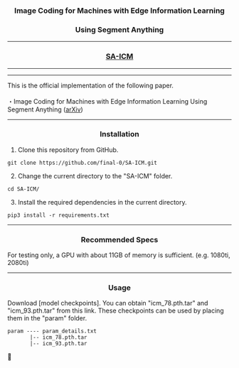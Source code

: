 <div align="center">

### Image Coding for Machines with Edge Information Learning <br>
### Using Segment Anything

---

### [SA-ICM](https://arxiv.org/abs/2403.04173)
</div>

---
---

This is the official implementation of the following paper.<br>
<br>
・Image Coding for Machines with Edge Information Learning Using Segment Anything
([arXiv](https://arxiv.org/abs/2403.04173))<br>

---

<div align="center">
  
### Installation
</div>

1. Clone this repository from GitHub.
```
git clone https://github.com/final-0/SA-ICM.git
```
2. Change the current directory to the "SA-ICM" folder.
```
cd SA-ICM/
```
3. Install the required dependencies in the current directory.

```
pip3 install -r requirements.txt 
```

---

<div align="center">

### Recommended Specs
</div>

For testing only, a GPU with about 11GB of memory is sufficient. (e.g. 1080ti, 2080ti)

---

<div align="center">
  
### Usage
</div>

Download [model checkpoints]. You can obtain "icm_78.pth.tar" and "icm_93.pth.tar" from this link. 
These checkpoints can be used by placing them in the "param" folder.<br>
``` 
param ---- param_details.txt
       |-- icm_78.pth.tar
       |-- icm_93.pth.tar 
```

🚧
